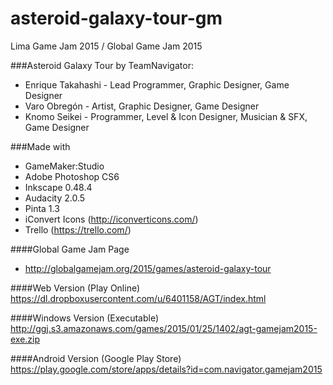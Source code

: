 # asteroid-galaxy-tour-gm
Lima Game Jam 2015 / Global Game Jam 2015

###Asteroid Galaxy Tour by TeamNavigator:
- Enrique Takahashi - Lead Programmer, Graphic Designer, Game Designer
- Varo Obregón - Artist, Graphic Designer, Game Designer
- Knomo Seikei - Programmer, Level & Icon Designer, Musician & SFX, Game Designer

###Made with
- GameMaker:Studio
- Adobe Photoshop CS6
- Inkscape 0.48.4
- Audacity 2.0.5
- Pinta 1.3
- iConvert Icons (http://iconverticons.com/)
- Trello (https://trello.com/)

####Global Game Jam Page
- http://globalgamejam.org/2015/games/asteroid-galaxy-tour

####Web Version (Play Online)
https://dl.dropboxusercontent.com/u/6401158/AGT/index.html

####Windows Version (Executable)
http://ggj.s3.amazonaws.com/games/2015/01/25/1402/agt-gamejam2015-exe.zip

####Android Version (Google Play Store)
https://play.google.com/store/apps/details?id=com.navigator.gamejam2015
